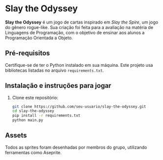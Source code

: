 # Slay the Odyssey

**Slay the Odyssey** é um jogo de cartas inspirado em *Slay the Spire*, um jogo do gênero rogue-like. Sua criação foi feita para a avaliação na matéria de Linguagens de Programação, com o objetivo de ensinar aos alunos a Programação Orientada a Objeto.

## Pré-requisitos

Certifique-se de ter o Python instalado em sua máquina. Este projeto usa bibliotecas listadas no arquivo `requirements.txt`.

## Instalação e instruções para jogar

1. Clone este repositório:
   ```bash
   git clone https://github.com/seu-usuario/slay-the-odyssey.git
   cd slay-the-odyssey
   pip install -r requirements.txt
   python main.py

## Assets

Todos as sprites foram desenhadas por membros do grupo, utilizando ferramentas como Aseprite.
